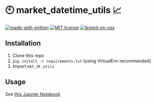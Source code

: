 # :clock10: market_datetime_utils :chart_with_upwards_trend:
[![made-with-python](https://img.shields.io/badge/Made%20with-Python-1f425f.svg)](https://www.python.org/)
[![MIT license](https://img.shields.io/badge/License-MIT-blue.svg)](https://lbesson.mit-license.org/)
[![tested-on-osx](https://img.shields.io/badge/Tested%20on-OSX-lightgrey.svg)](https://en.wikipedia.org/wiki/MacOS)

## Installation
1. Clone this repo
2. `pip install -r requirements.txt` (using VirtualEnv recommended)
3. Import `mkt_dt_utils`

## Usage
See [this Jupyter Notebook](usage_example.ipynb)
